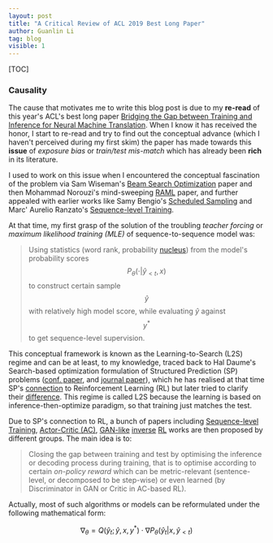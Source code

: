 ```yaml
---
layout: post
title: "A Critical Review of ACL 2019 Best Long Paper"
author: Guanlin Li
tag: blog
visible: 1
---
```


[TOC]

### Causality

The cause that motivates me to write this blog post is due to my **re-read** of this year's ACL's best long paper [Bridging the Gap between Training and Inference for Neural Machine Translation](https://www.aclweb.org/anthology/P19-1426). When I know it has received the honor, I start to re-read and try to find out the conceptual advance (which I haven't perceived during my first skim) the paper has made towards this **issue** of *exposure bias* or *train/test mis-match* which has already been **rich** in its literature.

I used to work on this issue when I encountered the conceptual fascination of the problem via Sam Wiseman's [Beam Search Optimization](https://aclweb.org/anthology/D16-1137) paper and then Mohammad Norouzi's mind-sweeping [RAML](https://arxiv.org/pdf/1609.00150.pdf) paper, and further appealed with earlier works like Samy Bengio's [Scheduled Sampling](https://arxiv.org/pdf/1506.03099.pdf) and Marc' Aurelio Ranzato's [Sequence-level Training](https://arxiv.org/pdf/1511.06732.pdf).

At that time, my first grasp of the solution of the troubling *teacher forcing* or *maximum likelihood training (MLE)* of sequence-to-sequence model was:

> Using statistics (word rank, probability [nucleus](https://arxiv.org/pdf/1904.09751.pdf)) from the model's probability scores $$P_\theta(\cdot \vert \hat{y}_{<t}, x)$$ to construct certain sample $$\hat{y}$$ with relatively high model score, while evaluating $\hat{y}$ against $$y^*$$ to get sequence-level supervision.

This conceptual framework is known as the Learning-to-Search (L2S) regime and can be at least, to my knowledge, traced back to Hal Daume's Search-based optimization formulation of Structured Prediction (SP) problems ([conf. paper](https://arxiv.org/pdf/0907.0809.pdf), and [journal paper](https://link.springer.com/content/pdf/10.1007/s10994-009-5106-x.pdf)), which he has realised at that time SP's [connection](http://users.umiacs.umd.edu/~hal/docs/daume05search.pdf) to Reinforcement Learning (RL) but later tried to clarify their [difference](https://nlpers.blogspot.com/2017/04/structured-prediction-is-not-rl.html). This regime is called L2S because the learning is based on inference-then-optimize paradigm, so that training just matches the test.

Due to SP's connection to RL, a bunch of papers including [Sequence-level Training](https://arxiv.org/pdf/1511.06732.pdf), [Actor-Critic (AC)](https://arxiv.org/pdf/1607.07086.pdf), [GAN-like](http://papers.nips.cc/paper/6099-professor-forcing-a-new-algorithm-for-training-recurrent-networks.pdf) [inverse](https://arxiv.org/pdf/1704.06933.pdf) [RL](https://www.aclweb.org/anthology/N18-1122) works are then proposed by different groups. The main idea is to:

> Closing the gap between training and test by optimising the inference or decoding process during training, that is to optimise according to certain *on-policy reward* which can be metric-relevant (sentence-level, or decomposed to be step-wise) or even learned (by Discriminator in GAN or Critic in AC-based RL).

Actually, most of such algorithms or models can be reformulated under the following mathematical form:

$$\nabla_\theta = Q(\hat{y}_t; \hat{y}, x, y^*) \cdot \nabla P_\theta(\hat{y}_t \vert x, \hat{y}_{<t})$$

